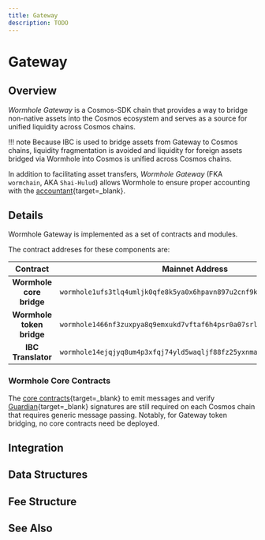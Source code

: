 ```yaml
---
title: Gateway
description: TODO
---
```


<!--
[link](#){target=\_blank}
![img description](/images/learn/introduction/introduction-1.webp)
`
```js
--8<-- 'code/learn/infrastructure/VAAs/header.js'
```
=== "Testnet"
```sh
```
```text
```
- `variable` ++"type"++ - description
-->

# Gateway 

## Overview

_Wormhole Gateway_ is a Cosmos-SDK chain that provides a way to bridge non-native assets into the Cosmos ecosystem and serves as a source for unified liquidity across Cosmos chains.

!!! note
    Because IBC is used to bridge assets from Gateway to Cosmos chains, liquidity fragmentation is avoided and liquidity for foreign assets bridged via Wormhole into Cosmos is unified across Cosmos chains.

In addition to facilitating asset transfers, _Wormhole Gateway_ (FKA `wormchain`, AKA `Shai-Hulud`) allows Wormhole to ensure proper accounting with the [accountant](https://github.com/wormhole-foundation/wormhole/blob/main/whitepapers/0011_accountant.md){target=\_blank}. 

## Details

Wormhole Gateway is implemented as a set of contracts and modules.

The contract addreses for these components are:

|   **Contract**  |  **Mainnet Address**  |   **Testnet Address**    |
|:---------------:|:---------------------:|:------------------------:|
| **Wormhole core bridge** | `wormhole1ufs3tlq4umljk0qfe8k5ya0x6hpavn897u2cnf9k0en9jr7qarqqaqfk2j` |  `wormhole16jzpxp0e8550c9aht6q9svcux30vtyyyyxv5w2l2djjra46580wsazcjwp` |
| **Wormhole token bridge** | `wormhole1466nf3zuxpya8q9emxukd7vftaf6h4psr0a07srl5zw74zh84yjq4lyjmh` | `wormhole1aaf9r6s7nxhysuegqrxv0wpm27ypyv4886medd3mrkrw6t4yfcnst3qpex` |
| **IBC Translator** | `wormhole14ejqjyq8um4p3xfqj74yld5waqljf88fz25yxnma0cngspxe3les00fpjx` | `wormhole1ctnjk7an90lz5wjfvr3cf6x984a8cjnv8dpmztmlpcq4xteaa2xs9pwmzk` |

### Wormhole Core Contracts

The [core contracts](#){target=\_blank} to emit messages and verify [Guardian](/learn/infrastructure/guardians/){target=\_blank} signatures are still required on each Cosmos chain that requires generic message passing. Notably, for Gateway token bridging, no core contracts need be deployed. <!-- link core contracts -->

## Integration

## Data Structures

## Fee Structure

## See Also <!-- rename -->